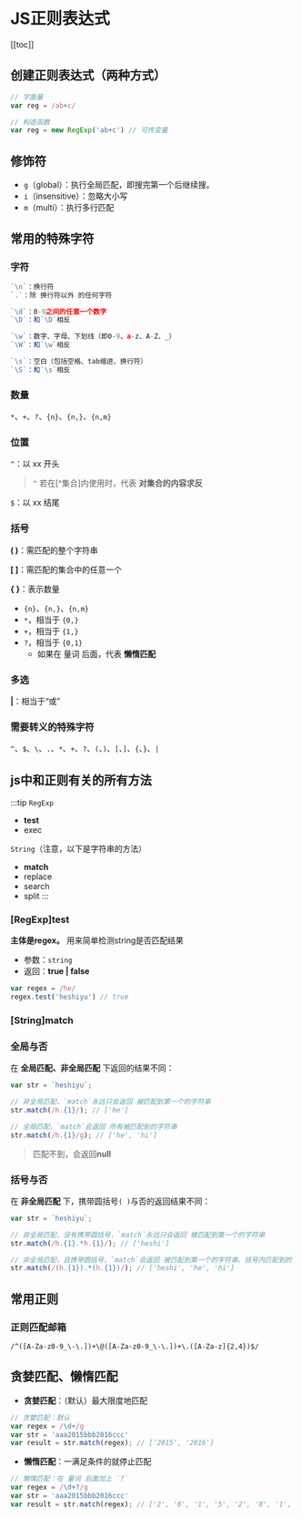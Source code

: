 # JS正则表达式

[[toc]]

## 创建正则表达式（两种方式）
```js
// 字面量
var reg = /ab+c/

// 构造函数
var reg = new RegExp('ab+c') // 可传变量
```
## 修饰符
  - `g`（global）：执行全局匹配，即搜完第一个后继续搜。
  - `i`（insensitive）：忽略大小写
  - `m`（multi）：执行多行匹配

## 常用的特殊字符
### 字符
 ```js
 `\n`：换行符
 `.`：除 换行符以外 的任何字符

 `\d`：0-9之间的任意一个数字
 `\D`：和`\D`相反

 `\w`：数字、字母、下划线（即0-9、a-z、A-Z、_）
 `\W`：和`\w`相反

 `\s`：空白（包括空格、tab缩进、换行符）
 `\S`：和`\s`相反

 ```

### 数量
`*`、`+`、`?`、`{n}`、`{n,}`、`{n,m}`

### 位置
`^`：以 xx 开头
> `^` 若在[^集合]内使用时，代表 **对集合的内容求反**

`$`：以 xx 结尾

### 括号
**( )**：需匹配的整个字符串

**[ ]**：需匹配的集合中的任意一个

**{ }**：表示数量
 - `{n}`、`{n,}`、`{n,m}`
 - `*`，相当于 `{0,}`
 - `+`，相当于 `{1,}`
 - `?`，相当于 `{0,1}`
    - 如果在 量词 后面，代表 **懒惰匹配**

### 多选
**|**：相当于“或”

### 需要转义的特殊字符
`^`、`$`、`\`、`.`、`*`、`+`、`?`、`(`、`)`、`[`、`]`、`{`、`}`、`|`


## js中和正则有关的所有方法
:::tip
`RegExp`
 - **test**
 - exec

`String`（注意，以下是字符串的方法）
 - **match**
 - replace
 - search
 - split
:::

### [RegExp]test
**主体是regex。** 用来简单检测string是否匹配结果
 - 参数：`string`
 - 返回：**true | false**

```js
var regex = /he/
regex.test('heshiyu') // true
```


### [String]match
### 全局与否
在 **全局匹配、非全局匹配** 下返回的结果不同：
```js
var str = `heshiyu`;

// 非全局匹配，`match`永远只会返回 被匹配到第一个的字符串
str.match(/h.{1}/); // ['he']

// 全局匹配，`match`会返回 所有被匹配到的字符串
str.match(/h.{1}/g); // ['he', 'hi']
```
> 匹配不到，会返回**null**


### 括号与否
在 **非全局匹配** 下，携带圆括号`( )`与否的返回结果不同：
```js
var str = `heshiyu`;

// 非全局匹配，没有携带圆括号，`match`永远只会返回 被匹配到第一个的字符串
str.match(/h.{1}.*h.{1}/); // ['heshi']

// 非全局匹配，且携带圆括号，`match`会返回 被匹配到第一个的字符串、括号内匹配到的
str.match(/(h.{1}).*(h.{1})/); // ['heshi', 'he', 'hi']
```



## 常用正则
### 正则匹配邮箱
 `/^([A-Za-z0-9_\-\.])+\@([A-Za-z0-9_\-\.])+\.([A-Za-z]{2,4})$/`


## 贪婪匹配、懒惰匹配
- **贪婪匹配**：（默认）最大限度地匹配
```js
// 贪婪匹配：默认
var regex = /\d+/g
var str = 'aaa2015bbb2016ccc'
var result = str.match(regex); // ['2015', '2016']
```

- **懒惰匹配**：一满足条件的就停止匹配
```js
// 懒惰匹配：在 量词 后面加上 `?`
var regex = /\d+?/g
var str = 'aaa2015bbb2016ccc'
var result = str.match(regex); // ['2', '0', '1', '5', '2', '0', '1', '6']
```



<!-- 
### [String]replace
根据pattern进行正则匹配，把匹配结果替换为replacement
 - 参数1：regex | string
 - 参数2：string
 - 返回：替换结果
 ```js
var str = "i love china!"
var pattern = /i/g
var ret = str.replace(pattern, "I")

console.log(ret)
//I love chIna!
 ```

### [String]split
根据pattern进行正则分割，返回一个分割数组
 - 参数1：regex | string
 - 返回：分割结果
```js
var  str = 'http://www.baidu.com/'
var  reg = /\W/
var  ret = str.split(reg)

console.log(ret)
//["http", "", "", "www", "baidu", "com", ""] 
```

### [String]search
根据pattern进行正则匹配，如果匹配到一个结果，则返回他的索引；否则返回-1
 - 参数：regex | string
 - 返回：number
```js
var str = 'hi, heshiyu'
var regex = /i/
str.search(regex)

// 1
``` -->



<!-- ### [RegExp]exec
 对string进行正则匹配，并返回匹配结果
 
 若正则表达式是 **全局匹配**：
 - 参数：string
 - 返回：[ '匹配结果' , '由括号括起来的小分组匹配值' , index , input]
 - （若需所有，执行white，结束标志为null）

```js
var regex = /h(s+)y/g; 
regex.exec('ahahsyhsssy')
// ["hsy", "s", index: 3, input: "ahahsyhsssy"] 

regex.exec('ahahsyhsssy')
// ["hsssy", "sss", index: 6, input: "ahahsyhsssy"] 

regex.exec('ahahsyhsssy')
// null 
```
 
 若正则表达式是 **非全局匹配**：
 - 参数：string
 - 返回：[ '匹配结果' , '由括号括起来的小分组匹配值' , index , input]
 - 无论如何，`永远只匹配到第一条`

```js
var regex = /h(s+)y/; 
regex.exec('ahahsyhsssy')
// ["hsy", "s", index: 3, input: "ahahsyhsssy"] 

regex.exec('ahahsyhsssy')
// ["hsy", "s", index: 3, input: "ahahsyhsssy"] 

regex.exec('ahahsyhsssy')
// ["hsy", "s", index: 3, input: "ahahsyhsssy"] 
``` -->
